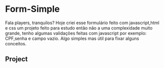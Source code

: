 # Form-Simple
Fala players, tranquilos? Hoje criei esse formulário feito com javascript,html e css um projeto feito para estudo então não a uma complexidade muito grande, tenho algumas validações feitas com javascript por exemplo: CPF,senha e campo vazio. Algo simples mas útil para fixar alguns conceitos.

## Project

